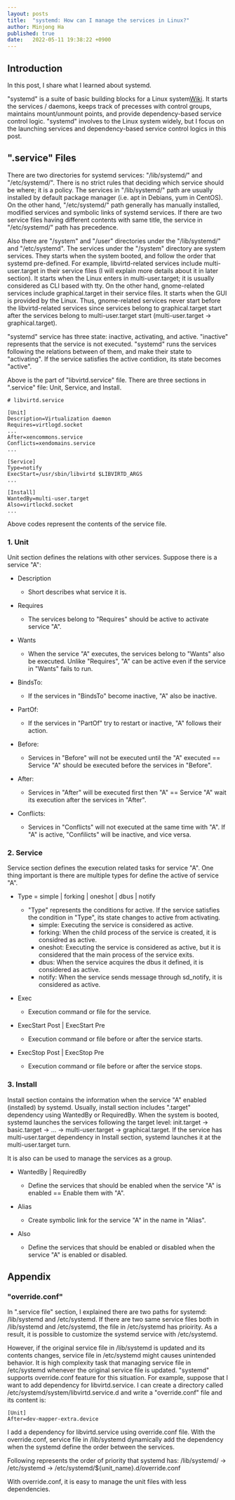 ```yaml
---
layout: posts
title:  "systemd: How can I manage the services in Linux?"
author: Minjong Ha
published: true
date:   2022-05-11 19:38:22 +0900
---
```


## Introduction

In this post, I share what I learned about systemd.

"systemd" is a suite of basic building blocks for a Linux system[Wiki](https://www.freedesktop.org/wiki/Software/systemd/).
It starts the services / daemons, keeps track of precesses with control groups, maintains mount/unmount points, and provide dependency-based service control logic.
"systemd" involves to the Linux system widely, but I focus on the launching services and dependency-based service control logics in this post.

## ".service" Files

<!-- Details about service.file-->

There are two directories for systemd services: "/lib/systemd/" and "/etc/systemd/".
There is no strict rules that deciding which service should be where; it is a policy.
The services in "/lib/systemd/" path are usually installed by default package manager (i.e. apt in Debians, yum in CentOS).
On the other hand, "/etc/systemd/" path generally has manually installed, modified services and symbolic links of systemd services.
If there are two service files having different contents with same title, the service in "/etc/systemd/" path has precedence.

Also there are "/system" and "/user" directories under the "/lib/systemd/" and "/etc/systemd".
The services under the "/system" directory are system services.
They starts when the system booted, and follow the order that systemd pre-defined.
For example, libvirtd-related services include multi-user.target in their service files (I will explain more details about it in later section).
It starts when the Linux enters in multi-user.target; it is usually considered as CLI based with tty.
On the other hand, gnome-related services include graphical.target in their service files.
It starts when the GUI is provided by the Linux.
Thus, gnome-related services never start before the libvirtd-related services since services belong to graphical.target start after the services belong to multi-user.target start (multi-user.target -> graphical.target).

"systemd" service has three state: inactive, activating, and active.
"inactive" represents that the service is not executed.
"systemd" runs the services following the relations between of them, and make their state to "activating".
If the service satisfies the active contidion, its state becomes "active".

Above is the part of "libvirtd.service" file.
There are three sections in ".service" file: Unit, Service, and Install.

```
# libvirtd.service

[Unit]
Description=Virtualization daemon
Requires=virtlogd.socket
...
After=xencommons.service
Conflicts=xendomains.service
...

[Service]
Type=notify
ExecStart=/usr/sbin/libvirtd $LIBVIRTD_ARGS
...

[Install]
WantedBy=multi-user.target
Also=virtlockd.socket
...
```

Above codes represent the contents of the service file.


### 1. Unit
Unit section defines the relations with other services.
Suppose there is a service "A":

* Description
    * Short describes what service it is.

* Requires
    * The services belong to "Requires" should be active to activate service "A".

* Wants
    * When the service "A" executes, the services belong to "Wants" also be executed. Unlike "Requires", "A" can be active even if the service in "Wants" fails to run.

- BindsTo:
    * If the services in "BindsTo" become inactive, "A" also be inactive.

- PartOf:
    * If the services in "PartOf" try to restart or inactive, "A" follows their action.

- Before:
    * Services in "Before" will not be executed until the "A" executed == Service "A" should be executed before the services in "Before".

- After:
    * Services in "After" will be executed first then "A" == Service "A" wait its execution after the services in "After".

- Conflicts:
    * Services in "Conflicts" will not executed at the same time with "A". If "A" is active, "Confilicts" will be inactive, and vice versa.


### 2. Service

Service section defines the execution related tasks for service "A".
One thing important is there are multiple types for define the active of service "A".

- Type = simple | forking | oneshot | dbus | notify
    * "Type" represents the conditions for active. If the service satisfies the condition in "Type", its state changes to active from activating.
        * simple: Executing the service is considered as active.
        * forking: When the child process of the service is created, it is considred as active.
        * oneshot: Executing the service is considered as active, but it is considered that the main process of the service exits.
        * dbus: When the service acquires the dbus it defined, it is considered as active.
        * notify: When the service sends message through sd_notify, it is considered as active.

- Exec
    * Execution command or file for the service.

- ExecStart Post | ExecStart Pre
     * Execution command or file before or after the service starts.

- ExecStop Post | ExecStop Pre
     * Execution command or file before or after the service stops.


### 3. Install

Install section contains the information when the service "A" enabled (installed) by systemd.
Usually, install section includes ".target" dependency using WantedBy or RequiredBy.
When the system is booted, systemd launches the services following the target level: init.target -> basic.target -> ... -> multi-user.target -> graphical.target.
If the service has multi-user.target dependency in Install section, systemd launches it at the multi-user.target turn.


It is also can be used to manage the services as a group.

- WantedBy | RequiredBy
     * Define the services that should be enabled when the service "A" is enabled == Enable them with "A".

- Alias
     * Create symbolic link for the service "A" in the name in "Alias".

- Also
     * Define the services that should be enabled or disabled when the service "A" is enabled or disabled.


## Appendix

### "override.conf"

In ".service file" section, I explained there are two paths for systemd: /lib/systemd and /etc/systemd.
If there are two same service files both in /lib/systemd and /etc/systemd, the file in /etc/systemd has prioirity.
As a result, it is possible to customize the systemd service with /etc/systemd.

However, if the original service file in /lib/systemd is updated and its contents changes, service file in /etc/systemd might causes unintended behavior.
It is high complexity task that managing service file in /etc/systemd whenever the original service file is updated.
"systemd" supports override.conf feature for this situation.
For example, suppose that I want to add dependency for libvirtd.service.
I can create a directory called /etc/systemd/system/libvirtd.service.d and write a "override.conf" file and its content is:

```
[Unit]
After=dev-mapper-extra.device
```

I add a dependency for libvirtd.service using override.conf file.
With the override.conf, service file in /lib/systemd dynamically add the dependency when the systemd define the order between the services.

Following represents the order of priority that systemd has:
/lib/systemd/ -> /etc/systemd -> /etc/systemd/${unit_name}.d/override.conf

With override.conf, it is easy to manage the unit files with less dependencies.





